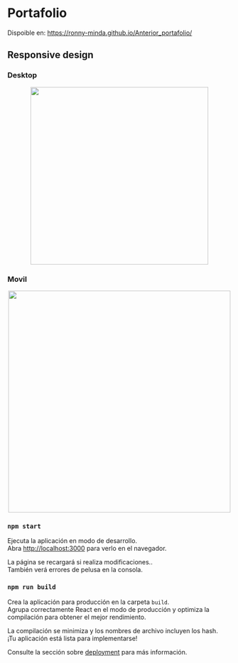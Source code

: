 
# Portafolio

Dispoible en: https://ronny-minda.github.io/Anterior_portafolio/

<h2>Responsive design</h2>
<h3>Desktop</h3>
<p align="center">
<code><img style="text-align: center;" height="400" src="./assets/desktopq.gif"></code>
</p>
<h3>Movil</h3>
<p align="center">
<code><img style=text-align: center; height="500" src="./assets/mobile.gif"></code>
</p>

### `npm start`


Ejecuta la aplicación en modo de desarrollo.<br />
Abra [http://localhost:3000](http://localhost:3000) para verlo en el navegador.


La página se recargará si realiza modificaciones..<br />
También verá errores de pelusa en la consola.



### `npm run build`

Crea la aplicación para producción en la carpeta `build`.<br />
Agrupa correctamente React en el modo de producción y optimiza la compilación para obtener el mejor rendimiento.


La compilación se minimiza y los nombres de archivo incluyen los hash.
<br />
¡Tu aplicación está lista para implementarse!


Consulte la sección sobre
[deployment](https://facebook.github.io/create-react-app/docs/deployment) para más información.

